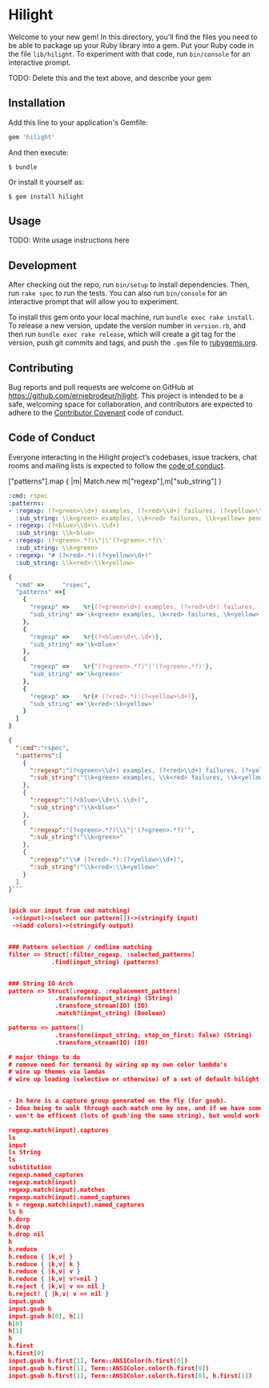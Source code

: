 # Hilight

Welcome to your new gem! In this directory, you'll find the files you need to be able to package up your Ruby library into a gem. Put your Ruby code in the file `lib/hilight`. To experiment with that code, run `bin/console` for an interactive prompt.

TODO: Delete this and the text above, and describe your gem

## Installation

Add this line to your application's Gemfile:

```ruby
gem 'hilight'
```

And then execute:

    $ bundle

Or install it yourself as:

    $ gem install hilight

## Usage

TODO: Write usage instructions here

## Development

After checking out the repo, run `bin/setup` to install dependencies. Then, run `rake spec` to run the tests. You can also run `bin/console` for an interactive prompt that will allow you to experiment.

To install this gem onto your local machine, run `bundle exec rake install`. To release a new version, update the version number in `version.rb`, and then run `bundle exec rake release`, which will create a git tag for the version, push git commits and tags, and push the `.gem` file to [rubygems.org](https://rubygems.org).

## Contributing

Bug reports and pull requests are welcome on GitHub at https://github.com/erniebrodeur/hilight. This project is intended to be a safe, welcoming space for collaboration, and contributors are expected to adhere to the [Contributor Covenant](http://contributor-covenant.org) code of conduct.

## Code of Conduct

Everyone interacting in the Hilight project’s codebases, issue trackers, chat rooms and mailing lists is expected to follow the [code of conduct](https://github.com/erniebrodeur/hilight/blob/master/CODE_OF_CONDUCT.md).

["patterns"].map { |m| Match.new m["regexp"],m["sub_string"]  }

``` yaml
:cmd: rspec
:patterns:
- :regexp: (?<green>\\d+) examples, (?<red>\\d+) failures, (?<yellow>\\d+) pending
  :sub_string: \\k<green> examples, \\k<red> failures, \\k<yellow> pending
- :regexp: (?<blue>\\d+\\.\\d+)
  :sub_string: \\k<blue>
- :regexp: (?<green>.*?)\"|\'(?<green>.*?)\'
  :sub_string: \\k<green>
- :regexp: "# (?<red>.*):(?<yellow>\d+)"
  :sub_string: \\k<red>:\\k<yellow>
```

``` ruby
{
  "cmd" =>     "rspec",
  "patterns" =>[
    {
      "regexp" =>    %r{(?<green>\d+) examples, (?<red>\d+) failures, (?<yellow>\d+) pending},
      "sub_string" =>'\k<green> examples, \k<red> failures, \k<yellow> pending'
    },
    {
      "regexp" =>    %r{(?<blue>\d+\.\d+)},
      "sub_string" =>'\k<blue>'
    },
    {
      "regexp" =>    %r{"(?<green>.*?)"|'(?<green>.*?)'},
      "sub_string" =>'\k<green>'
    },
    {
      "regexp" =>    %r{# (?<red>.*):(?<yellow>\d+)},
      "sub_string" =>'\k<red>:\k<yellow>'
    }
  ]
}
```


``` json
{
  ":cmd":"rspec",
  ":patterns":[
    {
      ":regexp":"(?<green>\\d+) examples, (?<red>\\d+) failures, (?<yellow>\\d+) pending",
      ":sub_string":"\\k<green> examples, \\k<red> failures, \\k<yellow> pending"
    },
    {
      ":regexp":"(?<blue>\\d+\\.\\d+)",
      ":sub_string":"\\k<blue>"
    },
    {
      ":regexp":"(?<green>.*?)\\\"|'(?<green>.*?)'",
      ":sub_string":"\\k<green>"
    },
    {
      ":regexp":"\\# (?<red>.*):(?<yellow>\\d+)",
      ":sub_string":"\\k<red>:\\k<yellow>"
    }
  ]
}```


(pick our input from cmd matching)
 ->(input)->(select our pattern[])->(stringify input)
 ->(add colors)->(stringify output)


### Pattern selection / cmdline matching
filter => Struct[:filter_regexp, :selected_patterns]
            .find(input_string) (patterns)


### String IO Arch
pattern => Struct[:regexp, :replacement_pattern]
             .transform(input_string) (String)
             .transform_stream(IO) (IO)
             .match?(input_string) (Boolean)

patterns => pattern[]
             .transform(input_string, stop_on_first: false) (String)
             .transform_stream(IO) (IO)

# major things to do
# remove need for termansi by wiring up my own color lambda's
# wire up themes via lamdas
# wire up loading (selective or otherwise) of a set of default hilight's


- In here is a capture group generated on the fly (for gsub).
- Idea being to walk through each match one by one, and if we have something, we just run gsub against it
- won't be efficent (lots of gsub'ing the same string), but would work without (much) confusion.

regexp.match(input).captures
ls
input
ls String
ls
substitution
regexp.named_captures
regexp.match(input)
regexp.match(input).matches
regexp.match(input).named_captures
h = regexp.match(input).named_captures
ls h
h.dorp
h.drop
h.drop nil
h
h.reduce
h.reduce { |k,v| }
h.reduce { |k,v| k }
h.reduce { |k,v| v }
h.reduce { |k,v| v!=nil }
h.reject { |k,v| v == nil }
h.reject! { |k,v| v == nil }
input.gsub
input.gsub h
input.gsub h[0], h[1]
h[0]
h[1]
h
h.first
h.first[0]
input.gsub h.first[1], Term::ANSIColor(h.first[0])
input.gsub h.first[1], Term::ANSIColor.color(h.first[0])
input.gsub h.first[1], Term::ANSIColor.color(h.first[0], h.first[1])
